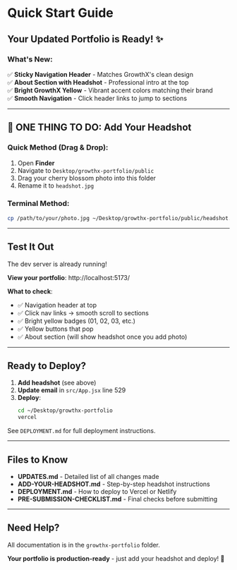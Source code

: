 # Quick Start Guide

## Your Updated Portfolio is Ready! ✨

### What's New:

✅ **Sticky Navigation Header** - Matches GrowthX's clean design  
✅ **About Section with Headshot** - Professional intro at the top  
✅ **Bright GrowthX Yellow** - Vibrant accent colors matching their brand  
✅ **Smooth Navigation** - Click header links to jump to sections  

---

## 🎯 ONE THING TO DO: Add Your Headshot

### Quick Method (Drag & Drop):
1. Open **Finder**
2. Navigate to `Desktop/growthx-portfolio/public`
3. Drag your cherry blossom photo into this folder
4. Rename it to `headshot.jpg`

### Terminal Method:
```bash
cp /path/to/your/photo.jpg ~/Desktop/growthx-portfolio/public/headshot.jpg
```

---

## Test It Out

The dev server is already running!

**View your portfolio**: http://localhost:5173/

**What to check**:
- ✅ Navigation header at top
- ✅ Click nav links → smooth scroll to sections
- ✅ Bright yellow badges (01, 02, 03, etc.)
- ✅ Yellow buttons that pop
- ✅ About section (will show headshot once you add photo)

---

## Ready to Deploy?

1. **Add headshot** (see above)
2. **Update email** in `src/App.jsx` line 529
3. **Deploy**:
   ```bash
   cd ~/Desktop/growthx-portfolio
   vercel
   ```

See `DEPLOYMENT.md` for full deployment instructions.

---

## Files to Know

- **UPDATES.md** - Detailed list of all changes made
- **ADD-YOUR-HEADSHOT.md** - Step-by-step headshot instructions
- **DEPLOYMENT.md** - How to deploy to Vercel or Netlify
- **PRE-SUBMISSION-CHECKLIST.md** - Final checks before submitting

---

## Need Help?

All documentation is in the `growthx-portfolio` folder.

**Your portfolio is production-ready** - just add your headshot and deploy! 🚀
